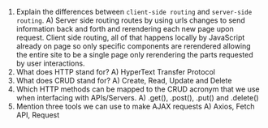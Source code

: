 1.  Explain the differences between `client-side routing` and `server-side routing`.
A) Server side routing routes by using urls changes to send information back and forth and rerendering each new page upon request. Client side routing, all of that happens locally by JavaScript already on page so only specific components are rerendered allowing the entire site to be a single page only rerendering the parts requested by user interactions. 
2.  What does HTTP stand for?
A) HyperText Transfer Protocol
3.  What does CRUD stand for?
A) Create, Read, Update and Delete
4.  Which HTTP methods can be mapped to the CRUD acronym that we use when interfacing with APIs/Servers.
A) .get(), .post(), .put() and .delete()
5.  Mention three tools we can use to make AJAX requests
A) Axios, Fetch API, Request
